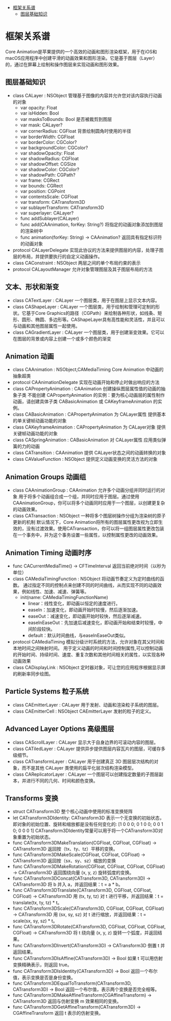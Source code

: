 <!-- @import "[TOC]" {cmd="toc" depthFrom=1 depthTo=6 orderedList=false} -->

<!-- code_chunk_output -->

- [框架关系谱](#框架关系谱)
  - [图层基础知识](#图层基础知识)

<!-- /code_chunk_output -->

# 框架关系谱

Core Animation是苹果提供的一个高效的动画和图形渲染框架，用于在iOS和macOS应用程序中创建平滑的动画效果和图形渲染。它是基于图层（Layer）的，通过在屏幕上绘制和操作图层来实现动画和图形效果。

## 图层基础知识

- class CALayer : NSObject 管理基于图像的内容并允许您对该内容执行动画的对象
  - var opacity: Float
  - var isHidden: Bool
  - var masksToBounds: Bool 是否被裁剪到图层
  - var mask: CALayer?
  - var cornerRadius: CGFloat 背景绘制圆角时使用的半径
  - var borderWidth: CGFloat
  - var borderColor: CGColor?
  - var backgroundColor: CGColor?
  - var shadowOpacity: Float
  - var shadowRadius: CGFloat
  - var shadowOffset: CGSize
  - var shadowColor: CGColor?
  - var shadowPath: CGPath?
  - var frame: CGRect
  - var bounds: CGRect
  - var position: CGPoint
  - var contentsScale: CGFloat
  - var transform: CATransform3D
  - var sublayerTransform: CATransform3D
  - var superlayer: CALayer?
  - func addSublayer(CALayer)
  - func add(CAAnimation, forKey: String?) 将指定的动画对象添加到图层的渲染树中
  - func animation(forKey: String) -> CAAnimation? 返回具有指定标识符的动画对象
- protocol CALayerDelegate 实现此协议的方法来提供图层的内容，处理子图层的布局，并提供要执行的自定义动画操作。
- class CAConstraint : NSObject 两层之间的单个布局约束的表示
- protocol CALayoutManager 允许对象管理图层及其子图层布局的方法

## 文本、形状和渐变

- class CATextLayer : CALayer 一个图层类，用于在图层上显示文本内容。
- class CAShapeLayer : CALayer 一个图层类，用于绘制和管理可定制的形状。它基于Core Graphics的路径（CGPath）来绘制各种形状，如线条、矩形、圆形、椭圆、多边形等。CAShapeLayer具有高性能和灵活性，并且可以与动画和其他图层属性一起使用。
- class CAGradientLayer : CALayer 一个图层类，用于创建渐变效果。它可以在图层的背景或内容上创建一个或多个颜色的渐变

## Animation 动画

- class CAAnimation : NSObject,CAMediaTiming  Core Animation 中动画的抽象超类
- protocol CAAnimationDelegate 实现在动画开始和停止时做出响应的方法
- class CAPropertyAnimation : CAAnimation 创建操纵图层属性值的动画的抽象子类 不能创建 CAPropertyAnimation 的实例：要为核心动画层的属性制作动画，请创建具体子类 CABasicAnimation 或 CAKeyframeAnimation 的实例。
- class CABasicAnimation : CAPropertyAnimation 为 CALayer属性 提供基本的单关键帧动画功能的对象
- class CAKeyframeAnimation : CAPropertyAnimation 为 CALayer对象 提供关键帧动画功能的对象
- class CASpringAnimation : CABasicAnimation 对 CALayer属性 应用类似弹簧的力的动画
- class CATransition : CAAnimation 提供 CALayer状态之间的动画转换的对象
- class CAValueFunction : NSObject 提供定义动画变换的灵活方法的对象

## Animation Groups 动画组

- class CAAnimationGroup : CAAnimation 允许多个动画分组并同时运行的对象 用于将多个动画组合成一个组，并同时应用于图层。通过使用CAAnimationGroup，你可以将多个动画同时应用于一个图层，以创建更复杂的动画效果。
- class CATransaction : NSObject 一种将多个图层树操作分组为渲染树的原子更新的机制 默认情况下，Core Animation将所有的图层属性更改视为立即生效的，没有过渡效果。使用CATransaction，你可以将一组图层属性更改包装在一个事务中，并为这个事务设置一些属性，以控制属性更改的动画效果。

## Animation Timing 动画时序

- func CACurrentMediaTime() -> CFTimeInterval 返回当前绝对时间（以秒为单位）
- class CAMediaTimingFunction : NSObject 将动画节奏定义为定时曲线的函数。 通过指定不同的控制点来创建不同的时间曲线，从而实现不同的动画效果，例如线性、加速、减速、弹簧等。
  - init(name: CAMediaTimingFunctionName)
    - linear：线性变化，即动画以恒定的速度进行。
    - easeIn：加速变化，即动画开始时较慢，然后逐渐加速。
    - easeOut：减速变化，即动画开始时较快，然后逐渐减速。
    - easeInEaseOut：先加速后减速变化，即动画开始和结束时较慢，中间阶段较快。
    - default：默认时间曲线，与easeInEaseOut类似。
- protocol CAMediaTiming 模拟分级计时系统的方法，允许对象在其父时间和本地时间之间映射时间。 用于定义动画的时间和时间控制属性,可以控制动画的开始时间、持续时间、速度、重复次数和其他时间相关的属性，以实现各种动画效果
- class CADisplayLink : NSObject 定时器对象，可让您的应用程序根据显示屏的刷新率同步绘图。

## Particle Systems  粒子系统

- class CAEmitterLayer : CALayer 用于发射、动画和渲染粒子系统的图层。
- class CAEmitterCell : NSObject CAEmitterLayer 发射的粒子的定义。

## Advanced Layer Options  高级图层

- class CAScrollLayer : CALayer 显示大于自身边界的可滚动内容的图层。
- class CATiledLayer : CALayer 提供异步提供图层内容瓦片的图层，可缓存多级细节。
- class CATransformLayer : CALayer 用于创建真正 3D 图层层次结构的对象，而不是其他 CALayer 类使用的扁平化层次结构渲染模型。
- class CAReplicatorLayer : CALayer 一个图层可以创建指定数量的子图层副本，并进行不同的几何、时间和颜色变换。

## Transforms 变换

- struct CATransform3D 整个核心动画中使用的标准变换矩阵
- let CATransform3DIdentity: CATransform3D 表示一个无变换的初始状态，即对象的初始位置、旋转和缩放都是没有任何变化的: [1 0 0 0; 0 1 0 0; 0 0 1 0; 0 0 0 1] CATransform3DIdentity常量可以用于将一个CATransform3D对象重置为初始状态。
- func CATransform3DMakeTranslation(CGFloat, CGFloat, CGFloat) -> CATransform3D 返回按（tx、ty、tz）平移的变换。
- func CATransform3DMakeScale(CGFloat, CGFloat, CGFloat) -> CATransform3D 返回按（sx、sy、sz）缩放的变换
- func CATransform3DMakeRotation(CGFloat, CGFloat, CGFloat, CGFloat) -> CATransform3D 返回围绕向量 (x, y, z) 旋转弧度的变换。
- func CATransform3DConcat(CATransform3D, CATransform3D) -> CATransform3D 将 b 并入 a，并返回结果：t = a * b。
- func CATransform3DTranslate(CATransform3D, CGFloat, CGFloat, CGFloat) -> CATransform3D 用 (tx, ty, tz) 对 t 进行平移，并返回结果：t = translate(tx, ty, tz) * t。
- func CATransform3DScale(CATransform3D, CGFloat, CGFloat, CGFloat) -> CATransform3D 用 (sx, sy, sz) 对 t 进行缩放，并返回结果：t = scale(sx, sy, sz) * t。
- func CATransform3DRotate(CATransform3D, CGFloat, CGFloat, CGFloat, CGFloat) -> CATransform3D 将 t 绕向量 (x, y, z) 旋转一个弧度，并返回结果。
- func CATransform3DInvert(CATransform3D) -> CATransform3D 倒置 t 并返回结果。
- func CATransform3DIsAffine(CATransform3D) -> Bool 如果 t 可以用仿射变换精确表示，则返回 true。
- func CATransform3DIsIdentity(CATransform3D) -> Bool 返回一个布尔值，表示变换是否是身份变换。
- func CATransform3DEqualToTransform(CATransform3D, CATransform3D) -> Bool 返回一个布尔值，表示两个变换是否完全相等。
- func CATransform3DMakeAffineTransform(CGAffineTransform) -> CATransform3D 返回与仿射变换 m 效果相同的变换。
- func CATransform3DGetAffineTransform(CATransform3D) -> CGAffineTransform 返回 t 表示的仿射变换。
